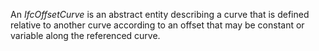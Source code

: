 An _IfcOffsetCurve_ is an abstract entity describing a curve that is defined relative to another curve according to an offset that may be constant or variable along the referenced curve.
